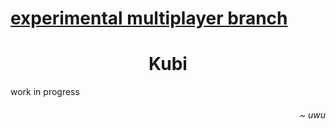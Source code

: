 <h1>
  <a href="tree/multiplayer">
    experimental multiplayer branch
  </a>
</h1>

<h1 align="center">Kubi</h1>
work in progress
<h6 align="right"><i>~ uwu</i></h6>
